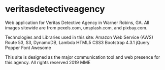 # veritasdetectiveagency
Web application for Veritas Detective Agency in Warner Robins, GA.
All images sitewide are from pexels.com, unsplash.com, and pixbay.com. 

Technologies and Libraries used in this site:
Amazon Web Service (AWS) Route 53, S3, DynamoDB, Lambda
HTML5
CSS3
Bootstrap 4.3.1
jQuery
Popper
Font Awesome


This site is designed as the major communication tool and web presence for this agency. 
All rights reserved 2019 MME
